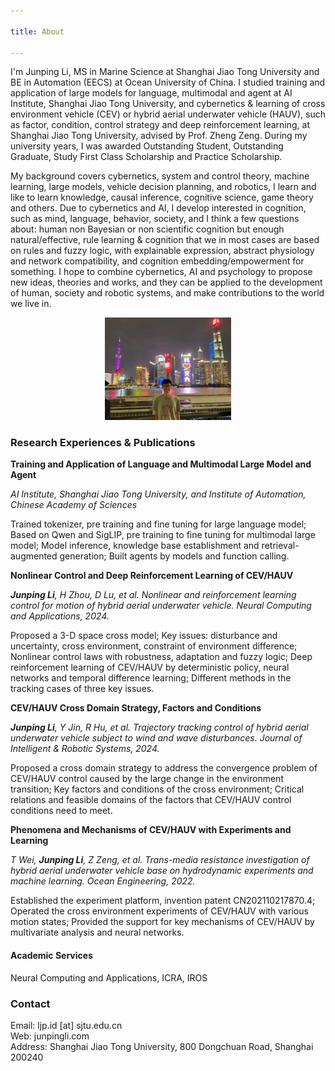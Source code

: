 ```yaml
---

title: About

---
```


I'm Junping Li, MS in Marine Science at Shanghai Jiao Tong University and BE in Automation (EECS) at Ocean University of China. I studied training and application of large models for language, multimodal and agent at AI Institute, Shanghai Jiao Tong University, and cybernetics & learning of cross environment vehicle (CEV) or hybrid aerial underwater vehicle (HAUV), such as factor, condition, control strategy and deep reinforcement learning, at Shanghai Jiao Tong University, advised by Prof. Zheng Zeng. During my university years, I was awarded Outstanding Student, Outstanding Graduate, Study First Class Scholarship and Practice Scholarship.

My background covers cybernetics, system and control theory, machine learning, large models, vehicle decision planning, and robotics, I learn and like to learn knowledge, causal inference, cognitive science, game theory and others. Due to cybernetics and AI, I develop interested in cognition, such as mind, language, behavior, society, and I think a few questions about: human non Bayesian or non scientific cognition but enough natural/effective, rule learning & cognition that we in most cases are based on rules and fuzzy logic, with explainable expression, abstract physiology and network compatibility, and cognition embedding/empowerment for something. I hope to combine cybernetics, AI and psychology to propose new ideas, theories and works, and they can be applied to the development of human, society and robotic systems, and make contributions to the world we live in.

<div align="center">
  <img src="./pic/sh.jpg" alt=" " style="width: 40%; height: auto;">
</div>

### Research Experiences & Publications

**Training and Application of Language and Multimodal Large Model and Agent**

*AI Institute, Shanghai Jiao Tong University, and Institute of Automation, Chinese Academy of Sciences*

Trained tokenizer, pre training and fine tuning for large language model; Based on Qwen and SigLIP, pre training to fine tuning for multimodal large model; Model inference, knowledge base establishment and retrieval-augmented generation; Built agents by models and function calling.

**Nonlinear Control and Deep Reinforcement Learning of CEV/HAUV**<br>

***Junping Li**, H Zhou, D Lu, et al. Nonlinear and reinforcement learning control for motion of hybrid aerial underwater vehicle. Neural Computing and Applications, 2024.*

Proposed a 3-D space cross model; Key issues: disturbance and uncertainty, cross environment, constraint of environment difference; Nonlinear control laws with robustness, adaptation and fuzzy logic; Deep reinforcement learning of CEV/HAUV by deterministic policy, neural networks and temporal difference learning; Different methods in the tracking cases of three key issues.

**CEV/HAUV Cross Domain Strategy, Factors and Conditions**

***Junping Li**, Y Jin, R Hu, et al. Trajectory tracking control of hybrid aerial underwater vehicle subject to wind and wave disturbances. Journal of Intelligent & Robotic Systems, 2024.*

Proposed a cross domain strategy to address the convergence problem of CEV/HAUV control caused by the large change in the environment transition; Key factors and conditions of the cross environment; Critical relations and feasible domains of the factors that CEV/HAUV control conditions need to meet.

**Phenomena and Mechanisms of CEV/HAUV with Experiments and Learning**

*T Wei, **Junping Li**, Z Zeng, et al. Trans-media resistance investigation of hybrid aerial underwater vehicle base on hydrodynamic experiments and machine learning. Ocean Engineering, 2022.*

Established the experiment platform, invention patent CN202110217870.4; Operated the cross environment experiments of CEV/HAUV with various motion states; Provided the support for key mechanisms of CEV/HAUV by multivariate analysis and neural networks.

#### Academic Services

Neural Computing and Applications, ICRA, IROS

### Contact
Email: ljp.id [at] sjtu.edu.cn <br>
Web: junpingli.com <br>
Address: Shanghai Jiao Tong University, 800 Dongchuan Road, Shanghai 200240





<!--
<script>document.title = "J L";</script>
-->

<!--
<script>document.querySelector('h1').innerHTML = 'J L';</script>
-->




